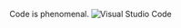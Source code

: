 Code is phenomenal.
![Visual Studio Code](https://img.shields.io/badge/Visual_Studio_Code-007ACC?style=flat-square&logo=Visual-Studio-Code&logoColor=white)
